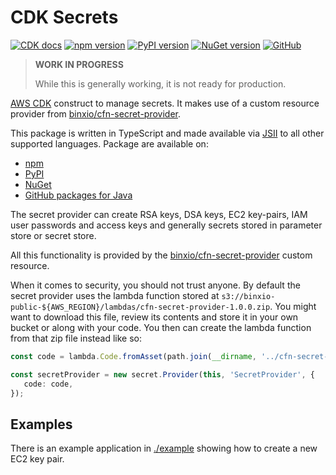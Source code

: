 # CDK Secrets

[![CDK docs](https://img.shields.io/badge/CDK-docs-orange)][docs]
[![npm version](https://badge.fury.io/js/cdk-secrets.svg)][npm]
[![PyPI version](https://badge.fury.io/py/cdk-secrets.svg)][PyPI]
[![NuGet version](https://badge.fury.io/nu/CDK.Secrets.svg)][NuGet]
[![GitHub](https://img.shields.io/github/license/udondan/cdk-secrets)][license]

> **WORK IN PROGRESS**
>
> While this is generally working, it is not ready for production.

[AWS CDK] construct to manage secrets. It makes use of a custom resource provider from [binxio/cfn-secret-provider].

This package is written in TypeScript and made available via [JSII] to all other supported languages. Package are available on:

- [npm]
- [PyPI]
- [NuGet]
- [GitHub packages for Java][Maven]

The secret provider can create RSA keys, DSA keys, EC2 key-pairs, IAM user passwords and access keys and generally secrets stored in parameter store or secret store.

All this functionality is provided by the [binxio/cfn-secret-provider] custom resource.

When it comes to security, you should not trust anyone. By default the secret provider uses the lambda function stored at `s3://binxio-public-${AWS_REGION}/lambdas/cfn-secret-provider-1.0.0.zip`. You might want to download this file, review its contents and store it in your own bucket or along with your code. You then can create the lambda function from that zip file instead like so:

```ts
const code = lambda.Code.fromAsset(path.join(__dirname, '../cfn-secret-provider-1.0.0.zip'));

const secretProvider = new secret.Provider(this, 'SecretProvider', {
   code: code,
});
```

## Examples

There is an example application in [./example](https://github.com/udondan/cdk-secrets/blob/master/example) showing how to create a new EC2 key pair.

   [AWS CDK]: https://aws.amazon.com/cdk/
   [JSII]: https://github.com/aws/jsii
   [npm]: https://www.npmjs.com/package/cdk-secrets
   [PyPI]: https://pypi.org/project/cdk-secrets/
   [NuGet]: https://www.nuget.org/packages/CDK.Secrets/
   [Maven]: https://github.com/udondan/cdk-secrets/packages/99420
   [docs]: https://awscdk.io/packages/cdk-secrets@0.4.0
   [license]: https://github.com/udondan/cdk-secrets/blob/master/LICENSE
   [binxio/cfn-secret-provider]: https://github.com/binxio/cfn-secret-provider
